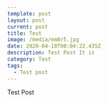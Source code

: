 ```yaml
---
template: post
layout: post
current: post
title: Test
image: /media/em8r5.jpg
date: 2020-04-18T00:04:22.435Z
description: Test Post It is
category: Test
tags:
  - Test post
---
```

Test Post